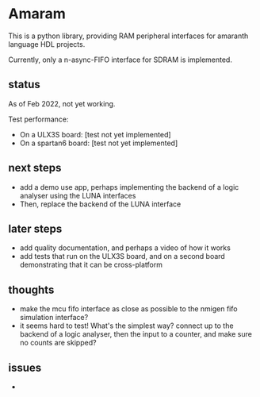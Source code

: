 # Amaram

This is a python library, providing RAM peripheral interfaces for amaranth language HDL projects.

Currently, only a n-async-FIFO interface for SDRAM is implemented.

## status

As of Feb 2022, not yet working. 

Test performance:

- On a ULX3S board: [test not yet implemented]
- On a spartan6 board: [test not yet implemented]

## next steps
- add a demo use app, perhaps implementing the backend of a logic analyser using the LUNA interfaces
- Then, replace the backend of the LUNA interface

## later steps
- add quality documentation, and perhaps a video of how it works
- add tests that run on the ULX3S board, and on a second board demonstrating that it can be cross-platform

## thoughts
- make the mcu fifo interface as close as possible to the nmigen fifo simulation interface?
- it seems hard to test! What's the simplest way? connect up to the backend of a logic analyser, then the input to a counter, and make sure no counts are skipped?

## issues
- 


